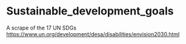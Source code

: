 # Sustainable_development_goals
A scrape of the 17 UN SDGs
https://www.un.org/development/desa/disabilities/envision2030.html
